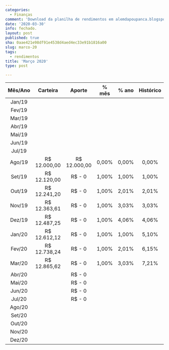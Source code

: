 ```yaml
---
categories:
  - Finanças
comment: 'Download da planilha de rendimentos em alemdapoupanca.blogspot.com'
date: '2020-03-30'
info: fechado.
layout: post
published: true
sha: 0aae421e98df91e4538d4aed4ec33e91b1816a00
slug: marco-20
tags:
  - rendimentos
title: 'Março 2020'
type: post

---
```


 Mês/Ano | Carteira | Aporte | % mês | % ano | Histórico 
:---:|:---:|:---:|:---:|:---:|:---:
 Jan/19 |  |  |  |  |  
 Fev/19 |  |  |  |  |  
 Mar/19 |  |  |  |  |  
 Abr/19 |  |  |  |  |  
 Mai/19 |  |  |  |  |  
 Jun/19 |  |  |  |  |  
 Jul/19 |  |  |  |  |  
 Ago/19 |  R$ 12\.000,00  |  R$ 12\.000,00  | 0,00% | 0,00% | 0,00% 
 Set/19 |  R$ 12\.120,00  |  R$ \- 0  | 1,00% | 1,00% | 1,00% 
 Out/19 |  R$ 12\.241,20  |  R$ \- 0  | 1,00% | 2,01% | 2,01% 
 Nov/19 |  R$ 12\.363,61  |  R$ \- 0  | 1,00% | 3,03% | 3,03% 
 Dez/19 |  R$ 12\.487,25  |  R$ \- 0  | 1,00% | 4,06% | 4,06% 
 Jan/20 |  R$ 12\.612,12  |  R$ \- 0  | 1,00% | 1,00% | 5,10% 
 Fev/20 |  R$ 12\.738,24  |  R$ \- 0  | 1,00% | 2,01% | 6,15% 
 Mar/20 |  R$ 12\.865,62  |  R$ \- 0  | 1,00% | 3,03% | 7,21% 
 Abr/20 |  |  R$ \- 0  |  |  |  
 Mai/20 |  |  R$ \- 0  |  |  |  
 Jun/20 |  |  R$ \- 0  |  |  |  
 Jul/20 |  |  R$ \- 0  |  |  |  
 Ago/20 |  |  |  |  |  
 Set/20 |  |  |  |  |  
 Out/20 |  |  |  |  |  
 Nov/20 |  |  |  |  |  
 Dez/20 |  |  |  |  |  

